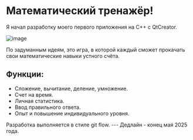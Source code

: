 # Математический тренажёр!
Я начал разработку моего первого приложения на C++ с QtCreator.

![image](https://github.com/user-attachments/assets/4b2397e3-f532-4393-a727-d10ad31539a6)

По задуманным идеям, это игра, в которой каждый сможет прокачать свои математические навыки устного счёта.

## Функции:
+ Сложение, вычитание, деление, умножение.
+ Счет на время.
+ Личная статистика.
+ Ввод правильного ответа.
+ Опыт и повышение индивидуального уровня.

Разработка выполняется в стиле git flow. --- Дедлайн - конец мая 2025 года.
